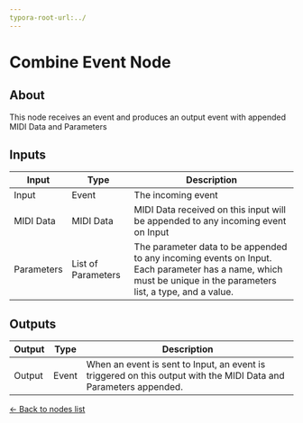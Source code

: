 ```yaml
---
typora-root-url:../
---
```


# Combine Event Node

## About

This node receives an event and produces an output event with appended MIDI Data and Parameters

## Inputs
Input | Type | Description
------------ | ------|-------
Input | Event | The incoming event
MIDI Data | MIDI Data | MIDI Data received on this input will be appended to any incoming event on Input
Parameters | List of Parameters | The parameter data to be appended to any incoming events on Input. Each parameter has a name, which must be unique in the parameters list, a type, and a value. 

## Outputs
Output | Type| Description
------------ | -------|------
Output | Event | When an event is sent to Input, an event is triggered on this output with the MIDI Data and Parameters appended.

[<- Back to nodes list](Nodes)